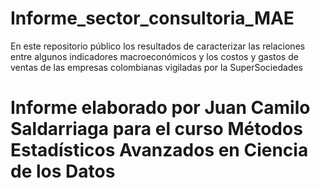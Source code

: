 # Informe_sector_consultoria_MAE
En este repositorio público los resultados de caracterizar las relaciones entre algunos indicadores macroeconómicos y los costos y gastos de ventas de las empresas colombianas vigiladas por la SuperSociedades

# Informe elaborado por Juan Camilo Saldarriaga para el curso Métodos Estadísticos Avanzados en Ciencia de los Datos